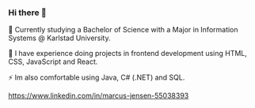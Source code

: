 ### Hi there 👋

🔭 Currently studying a Bachelor of Science with a Major in Information Systems @ Karlstad University.

🌱 I have experience doing projects in frontend development using HTML, CSS, JavaScript and React. 

⚡ Im also comfortable using Java, C# (.NET) and SQL.

https://www.linkedin.com/in/marcus-jensen-55038393
